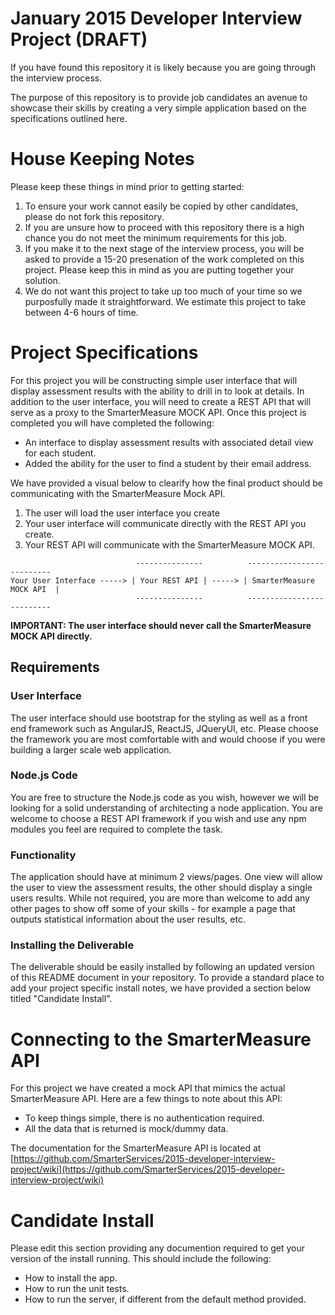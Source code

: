 # January 2015 Developer Interview Project (DRAFT)

If you have found this repository it is likely because you are going through the interview process.  

The purpose of this repository is to provide job candidates an avenue to showcase their skills by creating a very simple application based on the specifications outlined here.  

# House Keeping Notes
Please keep these things in mind prior to getting started:

1. To ensure your work cannot easily be copied by other candidates, please do not fork this repository.
2. If you are unsure how to proceed with this repository there is a high chance you do not meet the minimum requirements for this job.  
3. If you make it to the next stage of the interview process, you will be asked to provide a 15-20 presenation of the work completed on this project.  Please keep this in mind as you are putting together your solution.
4. We do not want this project to take up too much of your time so we purposfully made it straightforward.  We estimate this project to take between 4-6 hours of time.

# Project Specifications
For this project you will be constructing simple user interface that will display assessment results with the ability to drill in to look at details.  In addition to the user interface, you will need to create a REST API that will serve as a proxy to the SmarterMeasure MOCK API.  Once this project is completed you will have completed the following:

* An interface to display assessment results with associated detail view for each student.
* Added the ability for the user to find a student by their email address.

We have provided a visual below to clearify how the final product should be communicating with the SmarterMeasure Mock API.  

1. The user will load the user interface you create
2. Your user interface will communicate directly with the REST API you create.
3. Your REST API will communicate with the SmarterMeasure MOCK API.

```
                            ---------------          --------------------------
Your User Interface -----> | Your REST API | -----> | SmarterMeasure MOCK API  |
                            ---------------          --------------------------
```
**IMPORTANT: The user interface should never call the SmarterMeasure MOCK API directly.**


## Requirements

### User Interface
The user interface should use bootstrap for the styling as well as a front end framework such as AngularJS, ReactJS, JQueryUI, etc.  Please choose the framework you are most comfortable with and would choose if you were building a larger scale web application.

### Node.js Code
You are free to structure the Node.js code as you wish, however we will be looking for a solid understanding of architecting a node application.  You are welcome to choose a REST API framework if you wish and use any npm modules you feel are required to complete the task.

### Functionality

The application should have at minimum 2 views/pages.  One view will allow the user to view the assessment results, the other should display a single users results.  While not required, you are more than welcome to add any other pages to show off some of your skills - for example a page that outputs statistical information about the user results, etc.


### Installing the Deliverable
The deliverable should be easily installed by following an updated version of this README document in your repository.  To provide a standard place to add your project specific install notes, we have provided a section below titled "Candidate Install".

# Connecting to the SmarterMeasure API
For this project we have created a mock API that mimics the actual SmarterMeasure API.  Here are a few things to note about this API:

* To keep things simple, there is no authentication required.
* All the data that is returned is mock/dummy data.

The documentation for the SmarterMeasure API is located at [https://github.com/SmarterServices/2015-developer-interview-project/wiki](https://github.com/SmarterServices/2015-developer-interview-project/wiki)


# Candidate Install
Please edit this section providing any documention required to get your version of the install running.  This should include the following:

* How to install the app.
* How to run the unit tests.
* How to run the server, if different from the default method provided.
